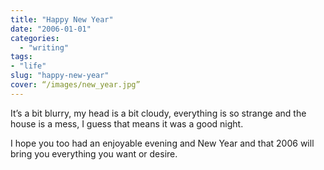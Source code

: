 ```yaml
---
title: "Happy New Year"
date: "2006-01-01"
categories: 
  - "writing"
tags:
- "life"
slug: "happy-new-year"
cover: “/images/new_year.jpg”
---
```


It’s a bit blurry, my head is a bit cloudy, everything is so strange and the house is a mess, I guess that means it was a good night.

I hope you too had an enjoyable evening and New Year and that 2006 will bring you everything you want or desire.
